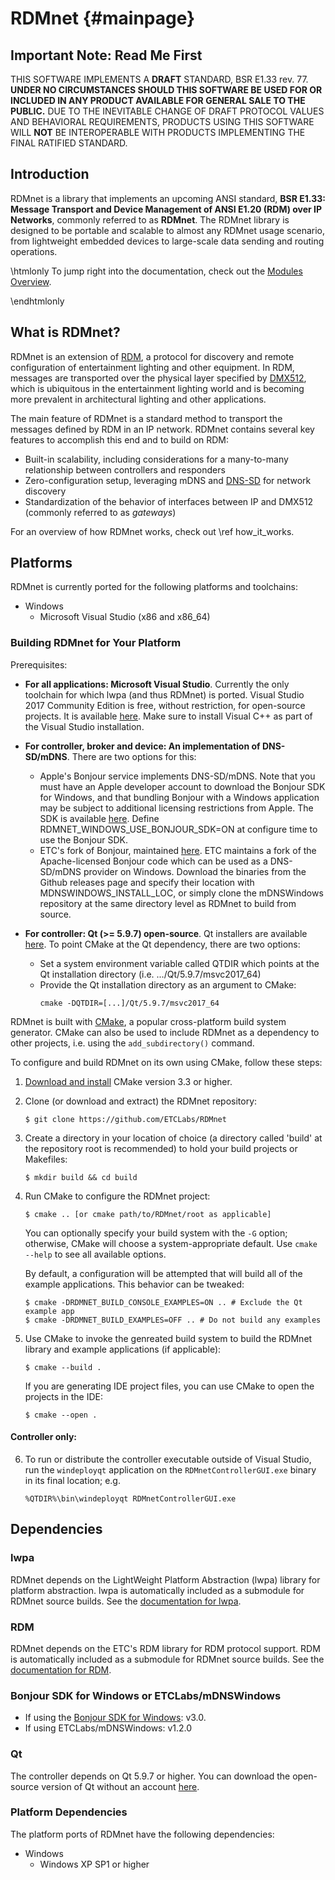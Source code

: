 # RDMnet                                                            {#mainpage}

## Important Note: Read Me First

THIS SOFTWARE IMPLEMENTS A **DRAFT** STANDARD, BSR E1.33 rev. 77. **UNDER NO
CIRCUMSTANCES SHOULD THIS SOFTWARE BE USED FOR OR INCLUDED IN ANY PRODUCT
AVAILABLE FOR GENERAL SALE TO THE PUBLIC.** DUE TO THE INEVITABLE CHANGE OF
DRAFT PROTOCOL VALUES AND BEHAVIORAL REQUIREMENTS, PRODUCTS USING THIS SOFTWARE
WILL **NOT** BE INTEROPERABLE WITH PRODUCTS IMPLEMENTING THE FINAL RATIFIED
STANDARD.

## Introduction

RDMnet is a library that implements an upcoming ANSI standard, **BSR E1.33:
Message Transport and Device Management of ANSI E1.20 (RDM) over IP Networks**,
commonly referred to as **RDMnet**. The RDMnet library is designed to be
portable and scalable to almost any RDMnet usage scenario, from lightweight
embedded devices to large-scale data sending and routing operations.

\htmlonly
To jump right into the documentation, check out the
<a href="modules.html">Modules Overview</a>.

\endhtmlonly
## What is RDMnet?

RDMnet is an extension of [RDM](http://www.rdmprotocol.org), a protocol for
discovery and remote configuration of entertainment lighting and other
equipment. In RDM, messages are transported over the physical layer specified
by [DMX512](https://en.wikipedia.org/wiki/DMX512), which is ubiquitous in the
entertainment lighting world and is becoming more prevalent in architectural
lighting and other applications.

The main feature of RDMnet is a standard method to transport the messages
defined by RDM in an IP network. RDMnet contains several key features to
accomplish this end and to build on RDM:

* Built-in scalability, including considerations for a many-to-many
  relationship between controllers and responders
* Zero-configuration setup, leveraging mDNS and [DNS-SD](http://www.dns-sd.org/)
  for network discovery
* Standardization of the behavior of interfaces between IP and DMX512 (commonly
  referred to as *gateways*)

For an overview of how RDMnet works, check out \ref how_it_works.

## Platforms

RDMnet is currently ported for the following platforms and toolchains:
* Windows
  + Microsoft Visual Studio (x86 and x86_64)

### Building RDMnet for Your Platform

Prerequisites:

* **For all applications: Microsoft Visual Studio**. Currently the only
  toolchain for which lwpa (and thus RDMnet) is ported. Visual Studio 2017
  Community Edition is free, without restriction, for open-source projects. It
  is available [here](https://visualstudio.microsoft.com/downloads/). Make sure
  to install Visual C++ as part of the Visual Studio installation.

* **For controller, broker and device: An implementation of DNS-SD/mDNS**.
  There are two options for this:
  + Apple's Bonjour service implements DNS-SD/mDNS. Note that you must have an
    Apple developer account to download the Bonjour SDK for Windows, and that
    bundling Bonjour with a Windows application may be subject to additional
    licensing restrictions from Apple. The SDK is available
    [here](https://developer.apple.com/bonjour/). Define
    RDMNET_WINDOWS_USE_BONJOUR_SDK=ON at configure time to use the Bonjour SDK.
  + ETC's fork of Bonjour, maintained
    [here](https://github.com/ETCLabs/mDNSWindows). ETC maintains a fork of the
    Apache-licensed Bonjour code which can be used as a DNS-SD/mDNS provider on
    Windows. Download the binaries from the Github releases page and specify
    their location with MDNSWINDOWS_INSTALL_LOC, or simply clone the mDNSWindows repository at the same directory level as RDMnet to build from source.

* **For controller: Qt (>= 5.9.7) open-source**.  Qt installers are available
  [here](https://www.qt.io/download). To point CMake at the Qt dependency,
  there are two options:
  + Set a system environment variable called QTDIR which points at the Qt
    installation directory (i.e. .../Qt/5.9.7/msvc2017_64)
  + Provide the Qt installation directory as an argument to CMake:
    ```
    cmake -DQTDIR=[...]/Qt/5.9.7/msvc2017_64
    ```

RDMnet is built with [CMake](https://cmake.org), a popular cross-platform build
system generator. CMake can also be used to include RDMnet as a dependency to
other projects, i.e. using the `add_subdirectory()` command.

To configure and build RDMnet on its own using CMake, follow these steps:

1. [Download and install](https://cmake.org/download/) CMake version 3.3 or
   higher.
2. Clone (or download and extract) the RDMnet repository:
   ```
   $ git clone https://github.com/ETCLabs/RDMnet
   ```
3. Create a directory in your location of choice (a directory called 'build' at
   the repository root is recommended) to hold your build projects or
   Makefiles:
   ```
   $ mkdir build && cd build
   ```
4. Run CMake to configure the RDMnet project:
   ```
   $ cmake .. [or cmake path/to/RDMnet/root as applicable]
   ```
   You can optionally specify your build system with the `-G` option;
   otherwise, CMake will choose a system-appropriate default. Use `cmake --help`
   to see all available options.

   By default, a configuration will be attempted that will build all of the
   example applications. This behavior can be tweaked:
   ```
   $ cmake -DRDMNET_BUILD_CONSOLE_EXAMPLES=ON .. # Exclude the Qt example app
   $ cmake -DRDMNET_BUILD_EXAMPLES=OFF .. # Do not build any examples
   ```
5. Use CMake to invoke the genreated build system to build the RDMnet library
   and example applications (if applicable):
   ```
   $ cmake --build .
   ```
   If you are generating IDE project files, you can use CMake to open the
   projects in the IDE:
   ```
   $ cmake --open .
   ```

#### Controller only:

6. To run or distribute the controller executable outside of Visual Studio, run
   the `windeployqt` application on the `RDMnetControllerGUI.exe` binary in its
   final location; e.g.
   ```
   %QTDIR%\bin\windeployqt RDMnetControllerGUI.exe
   ```

## Dependencies

### lwpa

RDMnet depends on the LightWeight Platform Abstraction (lwpa) library for
platform abstraction. lwpa is automatically included as a submodule for RDMnet
source builds. See the [documentation for lwpa](https://etclabs.github.io/lwpa).

### RDM

RDMnet depends on the ETC's RDM library for RDM protocol support. RDM is
automatically included as a submodule for RDMnet source builds. See the
[documentation for RDM](https://etclabs.github.io/RDM).

### Bonjour SDK for Windows or ETCLabs/mDNSWindows

- If using the [Bonjour SDK for Windows](https://developer.apple.com/bonjour/):
  v3.0.
- If using ETCLabs/mDNSWindows: v1.2.0

### Qt

The controller depends on Qt 5.9.7 or higher. You can download the open-source
version of Qt without an account [here](https://www.qt.io/download).

### Platform Dependencies

The platform ports of RDMnet have the following dependencies:
* Windows
  + Windows XP SP1 or higher
